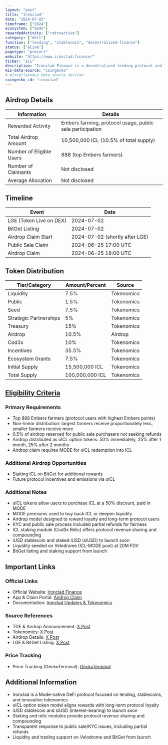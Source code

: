 ```yaml
---
layout: "post"
title: "Ironclad"
date: "2024-07-02"
timeframe: ["2024"]
ecosystem: ["mode"]
rewardedActivity: ["retroactive"]
category: ["defi"]
function: ["lending", "stablecoin", "decentralized-finance"]
status: ["alive"]
pagetype: "project"
website: "https://www.ironclad.finance/"
ticker: "ICL"
description: "Ironclad Finance is a decentralized lending protocol and liquidity hub on Mode Network, enabling users to lend, borrow, and mint iUSD with various assets. It features innovative tokenomics, a native stablecoin, and a unique oICL option token model."
mis-data-source: "coingecko"
# miscellaneous data source section
coingecko_id: "ironclad"
---
```


## Airdrop Details

| Information              | Details                                                                 |
| ------------------------ | ----------------------------------------------------------------------- |
| Rewarded Activity        | Embers farming, protocol usage, public sale participation                |
| Total Airdrop Amount     | 10,500,000 ICL (10.5% of total supply)                                  |
| Number of Eligible Users | 888 (top Embers farmers)                                                |
| Number of Claimants      | Not disclosed                                                           |
| Average Allocation       | Not disclosed                                                           |

## Timeline

| Event                    | Date                  |
| ------------------------ | --------------------- |
| LGE (Token Live on DEX)  | 2024-07-02            |
| BitGet Listing           | 2024-07-02            |
| Airdrop Claim Start      | 2024-07-02 (shortly after LGE) |
| Public Sale Claim        | 2024-06-25 17:00 UTC  |
| Airdrop Claim            | 2024-06-25 18:00 UTC  |

## Token Distribution

| Tier/Category           | Amount/Percent         | Source                |
| ----------------------- | --------------------- | --------------------- |
| Liquidity               | 7.5%                  | Tokenomics            |
| Public                  | 1.5%                  | Tokenomics            |
| Seed                    | 7.5%                  | Tokenomics            |
| Strategic Partnerships  | 5%                    | Tokenomics            |
| Treasury                | 15%                   | Tokenomics            |
| Airdrop                 | 10.5%                 | Airdrop               |
| Cod3x                   | 10%                   | Tokenomics            |
| Incentives              | 35.5%                 | Tokenomics            |
| Ecosystem Grants        | 7.5%                  | Tokenomics            |
| Initial Supply          | 15,500,000 ICL        | Tokenomics            |
| Total Supply            | 100,000,000 ICL       | Tokenomics            |

## [Eligibility Criteria](https://x.com/IroncladFinance/status/1803171069580419073)

### Primary Requirements

- Top 888 Embers farmers (protocol users with highest Embers points)
- Non-linear distribution: largest farmers receive proportionately less, smaller farmers receive more
- 0.5% of airdrop reserved for public sale purchasers not seeking refunds
- Airdrop distributed as oICL option tokens: 50% immediately, 25% after 1 month, 25% after 2 months
- Airdrop claim requires MODE for oICL redemption into ICL

### Additional Airdrop Opportunities

- Staking ICL on BitGet for additional rewards
- Future protocol incentives and emissions via oICL

### Additional Notes

- oICL tokens allow users to purchase ICL at a 50% discount, paid in MODE
- MODE premiums used to buy back ICL or deepen liquidity
- Airdrop model designed to reward loyalty and long-term protocol users
- KYC and public sale process included partial refunds for fairness
- ICL staking module (Cod3x Relic) offers protocol revenue sharing and compounding
- iUSD stablecoin and staked iUSD (siUSD) to launch soon
- Liquidity seeded on Velodrome (ICL-MODE pool) at 20M FDV
- BitGet listing and staking support from launch

## Important Links

### Official Links
- Official Website: [Ironclad Finance](https://www.ironclad.finance/)
- App & Claim Portal: [Airdrop Claim](https://app.ironclad.finance/airdrop)
- Documentation: [Ironclad Updates & Tokenomics](https://www.ironclad.finance/ironclad-updates-s1-sale-tokenomics-and-the-future-of-icl/)

### Source References
- TGE & Airdrop Announcement: [X Post](https://x.com/IroncladFinance/status/1803171069580419073)
- Tokenomics: [X Post](https://x.com/IroncladFinance/status/1803171066271105235)
- Airdrop Details: [X Post](https://x.com/IroncladFinance/status/1814349292515057726)
- LGE & BitGet Listing: [X Post](https://x.com/IroncladFinance/status/1803171069580419073)

### Price Tracking
- Price Tracking (GeckoTerminal): [GeckoTerminal](https://www.geckoterminal.com/mode/pools/0x1349e6986084b65708d68a72c8efcbd7cf4d3fb2?utm_source=coingecko&utm_medium=referral&utm_campaign=searchresults)

## Additional Information

- Ironclad is a Mode-native DeFi protocol focused on lending, stablecoins, and innovative tokenomics
- oICL option token model aligns rewards with long-term protocol loyalty
- iUSD stablecoin and siUSD (interest-bearing) to launch soon
- Staking and relic modules provide protocol revenue sharing and compounding
- Transparent response to public sale/KYC issues, including partial refunds
- Liquidity and trading support on Velodrome and BitGet from launch

